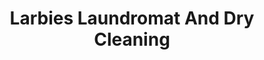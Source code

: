 ---
title: "Larbies Laundromat And Dry Cleaning"
url: /richmond-hill/larbies-laundromat-and-dry-cleaning/
shop: Wäscherei
---
